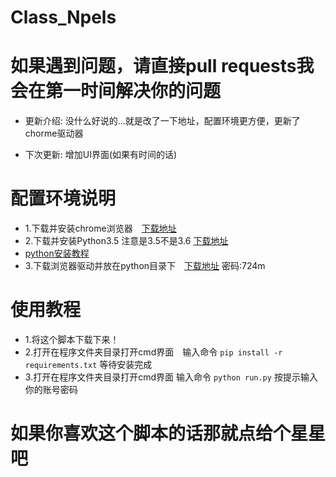 # Class_Npels
# 如果遇到问题，请直接pull requests我会在第一时间解决你的问题

* 更新介绍: 没什么好说的...就是改了一下地址，配置环境更方便，更新了chorme驱动器

* 下次更新: 增加UI界面(如果有时间的话)



# 配置环境说明
 * 1.下载并安装chrome浏览器　[下载地址](https://www.baidu.com/link?url=sg4lbg0821-C5ne6IMw2EeIagAtjs4eABtVdm4DWeRsV4SHiBmEnt3vpIMHA-6HukHH_Qsrws_Kt2kELcrrCsbW3IwMYdGI56ql5vUK--aS&wd=&eqid=e3c3fe44000013190000000259df61ae)
 * 2.下载并安装Python3.5 注意是3.5不是3.6 [下载地址](https://www.python.org/ftp/python/3.5.4/python-3.5.4-amd64.exe)
 * [python安装教程](https://jingyan.baidu.com/article/e73e26c0bad76224acb6a766.html)
 * 3.下载浏览器驱动并放在python目录下　[下载地址](https://pan.baidu.com/s/1o7Gusf4) 密码:724m

# 使用教程
* 1.将这个脚本下载下来！
* 2.打开在程序文件夹目录打开cmd界面　输入命令 `pip install -r requirements.txt` 等待安装完成
* 3.打开在程序文件夹目录打开cmd界面 输入命令 `python run.py` 按提示输入你的账号密码

# 如果你喜欢这个脚本的话那就点给个星星吧

